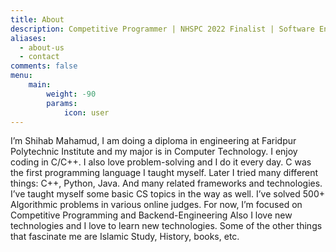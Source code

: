 ```yaml
---
title: About
description: Competitive Programmer | NHSPC 2022 Finalist | Software Engineering Enthusiast
aliases:
  - about-us
  - contact
comments: false
menu:
    main: 
        weight: -90
        params:
            icon: user
---
```


I’m Shihab Mahamud, I am doing a diploma in engineering at Faridpur Polytechnic Institute and my major is in Computer Technology. I enjoy coding in C/C++. I also love problem-solving and I do it every day. C was the first programming language I taught myself. Later I tried many different things: C++, Python, Java. And many related frameworks and technologies. I’ve taught myself some basic CS topics in the way as well. I’ve solved 500+ Algorithmic problems in various online judges. For now, I’m focused on Competitive Programming and Backend-Engineering Also I love new technologies and I love to learn new technologies. Some of the other things that fascinate me are Islamic Study, History, books, etc.
